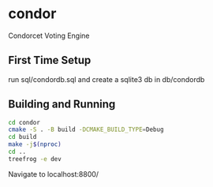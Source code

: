 # condor
Condorcet Voting Engine

## First Time Setup
run sql/condordb.sql and create a sqlite3 db in db/condordb

## Building and Running
```bash
cd condor
cmake -S . -B build -DCMAKE_BUILD_TYPE=Debug
cd build 
make -j$(nproc)
cd ..
treefrog -e dev
```

Navigate to localhost:8800/<view-name>

